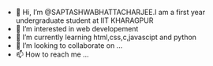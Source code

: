 - 👋 Hi, I’m @SAPTASHWABHATTACHARJEE.I am a first year undergraduate student at IIT KHARAGPUR 
- 👀 I’m interested in web developement
- 🌱 I’m currently learning html,css,c,javascipt and python
- 💞️ I’m looking to collaborate on ...
- 📫 How to reach me ...

<!---
SAPTASHWABHATTACHARJEE/SAPTASHWABHATTACHARJEE is a ✨ special ✨ repository because its `README.md` (this file) appears on your GitHub profile.
You can click the Preview link to take a look at your changes.
--->
